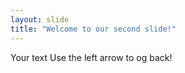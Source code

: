 ```yaml
---
layout: slide
title: "Welcome to our second slide!"
---
```

Your text
Use the left arrow to og back!
